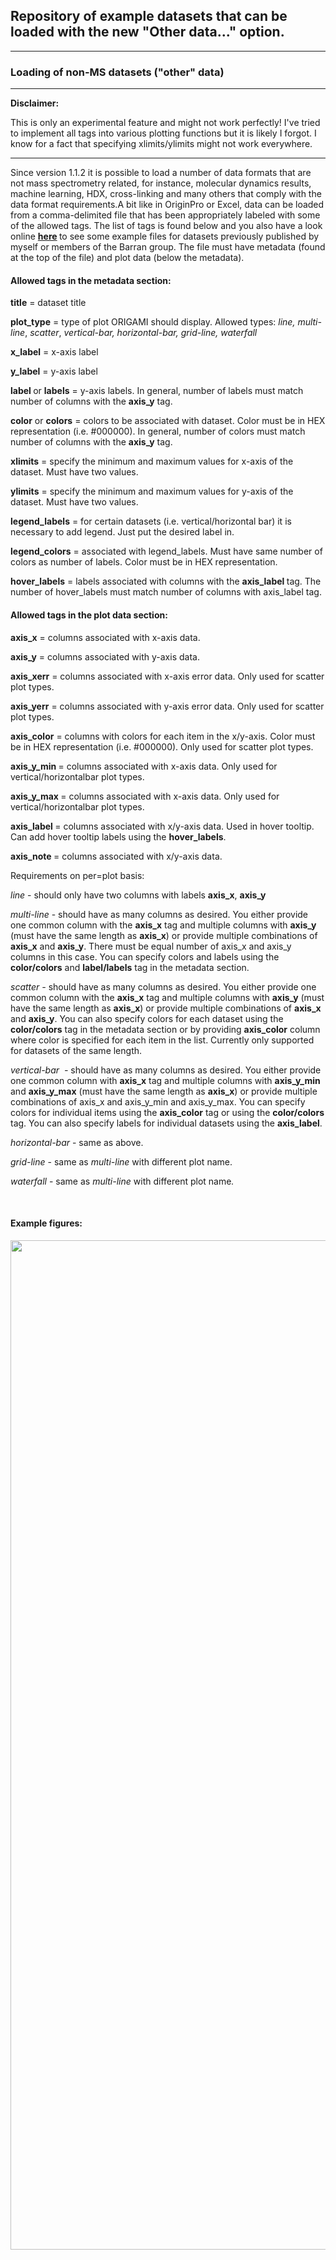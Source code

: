 <h2><strong>Repository of example datasets that can be loaded with the new "Other data..." option. </strong></h2>
<hr />
<h3><strong>Loading of non-MS datasets ("other" data)</strong></h3>
<hr />
<p><strong>Disclaimer:</strong></p>
<p>This is only an experimental feature and might not work perfectly! I've tried to implement all tags into various plotting functions but it is likely I forgot. I know for a fact that specifying xlimits/ylimits might not work everywhere.</p>
<hr />
<p>Since version 1.1.2 it is possible to load a number of data formats that are not mass spectrometry related, for instance, molecular dynamics results, machine learning, HDX, cross-linking and many others that comply with the data format requirements.A bit like in OriginPro or Excel, data can be loaded from a comma-delimited file that has been appropriately labeled with some of the allowed tags. The list of tags is found below and you also have a look online <strong><a href="https://github.com/lukasz-migas/ORIGAMI/tree/master/ORIGAMI_ANALYSE/other_datasets">here</a> </strong>to see some example files for datasets previously published by myself or members of the Barran group. The file must have metadata (found at the top of the file) and plot data (below the metadata).</p>
<h4>Allowed tags in the metadata section:</h4>
<p><strong>title</strong> = dataset title</p>
<p><strong>plot_type</strong> = type of plot ORIGAMI should display. Allowed types: <em>line, </em><em>multi-line</em>, <em>scatter</em>, <em>vertical-bar, horizontal-bar, grid-line, waterfall</em></p>
<p><strong>x_label</strong> = x-axis label</p>
<p><strong>y_label</strong> = y-axis label</p>
<p><strong>label </strong>or <strong>labels</strong> = y-axis labels. In general, number of labels must match number of columns with the <strong>axis_y</strong> tag.</p>
<p><strong>color</strong> or <strong>colors</strong> = colors to be associated with dataset. Color must be in HEX representation (i.e. #000000). In general, number of colors must match number of columns with the <strong>axis_y</strong> tag.</p>
<p><strong>x</strong><strong>limits</strong> = specify the minimum and maximum values for x-axis of the dataset. Must have two values.</p>
<p><strong>ylimits</strong> = specify the minimum and maximum values for y-axis of the dataset. Must have two values.</p>
<p><strong>legend_labels</strong> = for certain datasets (i.e. vertical/horizontal bar) it is necessary to add legend. Just put the desired label in.</p>
<p><strong>legend_colors</strong> = associated with legend_labels. Must have same number of colors as number of labels. Color must be in HEX representation.</p>
<p><strong>hover_labels</strong> = labels associated with columns with the <strong>axis_label </strong>tag. The number of hover_labels must match number of columns with axis_label tag.</p>
<h4>Allowed tags in the plot data section:</h4>
<p><strong>axis_x</strong> = columns associated with x-axis data.</p>
<p><strong>axis_y</strong> = columns associated with y-axis data.</p>
<p><strong>axis_xerr</strong> = columns associated with x-axis error data. Only used for scatter plot types.</p>
<p><strong>axis_yerr</strong> = columns associated with y-axis error data. Only used for scatter plot types.</p>
<p><strong>axis_color</strong> = columns with colors for each item in the x/y-axis. Color must be in HEX representation (i.e. #000000). Only used for scatter plot types.</p>
<p><strong>axis_y_min </strong>= columns associated with x-axis data. Only used for vertical/horizontalbar plot types.</p>
<p><strong>axis_y_max </strong>= columns associated with x-axis data. Only used for vertical/horizontalbar plot types.</p>
<p><strong>axis_label </strong>= columns associated with x/y-axis data. Used in hover tooltip. Can add hover tooltip labels using the <strong>hover_labels</strong>.</p>
<p><strong>axis_note </strong>= columns associated with x/y-axis data.</p>
<p>Requirements on per=plot basis:</p>
<p><em>line </em>- should only have two columns with labels <strong>axis_x</strong>, <strong>axis_y</strong></p>
<p><em>multi-line </em>- should have as many columns as desired. You either provide one common column with the <strong>axis_x</strong> tag and multiple columns with <strong>axis_y</strong> (must have the same length as <strong>axis_x</strong>) or provide multiple combinations of <strong>axis_x</strong> and <strong>axis_y</strong>. There must be equal number of axis_x and axis_y columns in this case. You can specify colors and labels using the <strong>color/colors</strong> and <strong>label/labels</strong> tag in the metadata section.</p>
<p><em>scatter - </em>should have as many columns as desired. You either provide one common column with the <strong>axis_x</strong> tag and multiple columns with <strong>axis_y</strong> (must have the same length as <strong>axis_x</strong>) or provide multiple combinations of <strong>axis_x</strong> and <strong>axis_y</strong>. You can also specify colors for each dataset using the <strong>color/colors</strong> tag in the metadata section or by providing <strong>axis_color</strong> column where color is specified for each item in the list. Currently only supported for datasets of the same length.<em><br /></em></p>
<p><em>vertical-bar&nbsp; - </em>should have as many columns as desired. You either provide one common column with <strong>axis_x</strong> tag and multiple columns with <strong>axis_y_min</strong> and <strong>axis_y_max</strong> (must have the same length as <strong>axis_x</strong>) or provide multiple combinations of axis_x and axis_y_min and axis_y_max. You can specify colors for individual items using the <strong>axis_color</strong> tag or using the <strong>color/colors</strong> tag. You can also specify labels for individual datasets using the <strong>axis_label</strong>.</p>
<p><em>horizontal-bar </em>- same as above.</p>
<p><em>grid-line </em>- same as <em>multi-line</em> with different plot name.<em><br /></em></p>
<p><em>waterfall</em> - same as <em>multi-line </em>with different plot name<em>.<br /></em></p>
<p>&nbsp;</p>
<h4><strong>Example figures:</strong></h4>
<p><img src="images/other_data_examples.png" alt="" width="1485" height="1615" /></p>
<p>&nbsp;</p>
